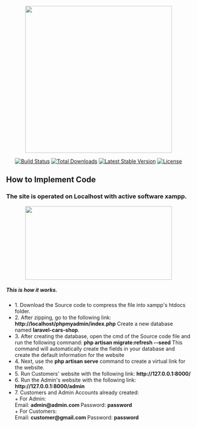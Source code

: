 <p align="center"><a href="https://laravel.com" target="_blank"><img src="https://raw.githubusercontent.com/laravel/art/master/logo-lockup/5%20SVG/2%20CMYK/1%20Full%20Color/laravel-logolockup-cmyk-red.svg" width="400"></a></p>

<p align="center">
<a href="https://travis-ci.org/laravel/framework"><img src="https://travis-ci.org/laravel/framework.svg" alt="Build Status"></a>
<a href="https://packagist.org/packages/laravel/framework"><img src="https://img.shields.io/packagist/dt/laravel/framework" alt="Total Downloads"></a>
<a href="https://packagist.org/packages/laravel/framework"><img src="https://img.shields.io/packagist/v/laravel/framework" alt="Latest Stable Version"></a>
<a href="https://packagist.org/packages/laravel/framework"><img src="https://img.shields.io/packagist/l/laravel/framework" alt="License"></a>
</p>

## How to Implement Code
<h3>The site is operated on Localhost with active software xampp.</h3>
<p align="center">
<img src="https://topthuthuat.com/wp/wp-content/uploads/2017/07/cai-dat-xampp.png" width="400" height="200">
</p>
<h5>This is how it works.</h5>
<ul>
<li>1. Download the Source code to compress the file into xampp's htdocs folder.</li>
<li>2. After zipping, go to the following link: <b>http://localhost/phpmyadmin/index.php</b> Create a new database named <b>laravel-cars-shop</b>.</li >
<li>3. After creating the database, open the cmd of the Source code file and run the following command: <b>php artisan migrate:refresh --seed</b> 
This command will automatically create the fields in your database and create the default information for the website</li>
<li>4. Next, use the <b>php artisan serve</b> command to create a virtual link for the website.</li>
<li>5. Run Customers' website with the following link: <b>http://127.0.0.1:8000/</b> </li>
<li>6. Run the Admin's website with the following link: <b>http://127.0.0.1:8000/admin</b></li>
<li>7. Customers and Admin Accounts already created: </li>
+ For Admin:<br>
Email: <b>admin@admin.com </b>
Password: <b>password</b>
<br>
+ For Customers:<br>
Email: <b>customer@gmail.com </b>
Password: <b>password</b>
</ul>
